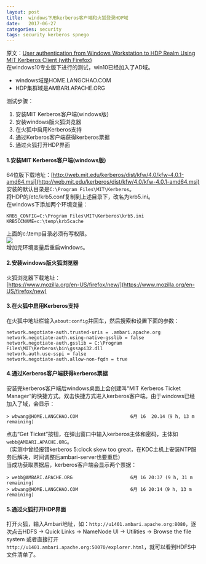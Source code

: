 ```yaml
---
layout: post
title:  windows下用kerberos客户端和火狐登录HDP域
date:   2017-06-27
categories: security
tags: security kerberos spnego
---
```


原文：[User authentication from Windows Workstation to HDP Realm Using MIT Kerberos Client (with Firefox)](https://community.hortonworks.com/articles/28537/user-authentication-from-windows-workstation-to-hd.html)  
在windows10专业版下进行的测试，win10已经加入了AD域。  
- windows域是HOME.LANGCHAO.COM
- HDP集群域是AMBARI.APACHE.ORG  

测试步骤：  

1. 安装MIT Kerberos客户端(windows版)  
2. 安装windows版火狐浏览器  
3. 在火狐中启用Kerberos支持  
4. 通过Kerberos客户端获得kerberos票据  
5. 通过火狐打开HDP界面  

#### 1.安装MIT Kerberos客户端(windows版)
64位版下载地址：[http://web.mit.edu/kerberos/dist/kfw/4.0/kfw-4.0.1-amd64.msi](http://web.mit.edu/kerberos/dist/kfw/4.0/kfw-4.0.1-amd64.msi)  
安装的默认目录是```C:\Program Files\MIT\Kerberos```。  
将HDP的/etc/krb5.conf复制到上述目录下，改名为krb5.ini。  
在windows下添加两个环境变量：  
```
KRB5_CONFIG=C:\Program Files\MIT\Kerberos\krb5.ini
KRB5CCNAME=c:\temp\krb5cache
```
上面的c:\temp目录必须有写权限。  
![](https://community.hortonworks.com/storage/attachments/3561-1.png)  
增加完环境变量后重启windows。  

#### 2.安装windows版火狐浏览器  
火狐浏览器下载地址：  
[https://www.mozilla.org/en-US/firefox/new/](https://www.mozilla.org/en-US/firefox/new)  

#### 3.在火狐中启用Kerberos支持
在火狐中地址栏输入```about:config```并回车，然后搜索和设置下面的参数：
```
network.negotiate-auth.trusted-uris = .ambari.apache.org
network.negotiate-auth.using-native-gsslib = false
network.negotiate-auth.gsslib = C:\Program Files\MIT\Kerberos\bin\gssapi32.dll
network.auth.use-sspi = false
network.negotiate-auth.allow-non-fqdn = true
```
#### 4.通过Kerberos客户端获得kerberos票据  
安装完kerberos客户端后windows桌面上会创建叫“MIT Kerberos Ticket Manager”的快捷方式。双击快捷方式进入kerberos客户端。由于windows已经加入了域，会显示：
```
> wbwang@HOME.LANGCHAO.COM                   6月 16  20.14（9 h, 13 m remaining)
```  
点击“Get Ticket”按钮，在弹出窗口中输入kerberos主体和密码，主体如```webb@AMBARI.APACHE.ORG```。  
（实测中曾经报错kerberos 5:clock skew too great，在KDC主机上安装NTP服务后解决，时间调整后ambari-server也要重启）  
当成功获取票据后，kerberos客户端会显示两个票据：
```
> webb@AMBARI.APACHE.ORG                     6月 16 20:37 (9 h, 31 m remaining)
> wbwang@HOME.LANGCHAO.COM                   6月 16 20:14（9 h, 13 m remaining)
```
#### 5.通过火狐打开HDP界面
打开火狐，输入Ambari地址，如：```http://u1401.ambari.apache.org:8080```，逐次点击HDFS ->  Quick Links -> NameNode UI -> Utilities -> Browse the file system 或者直接打开```http://u1401.ambari.apache.org:50070/explorer.html```，就可以看到HDFS中文件清单了。  
